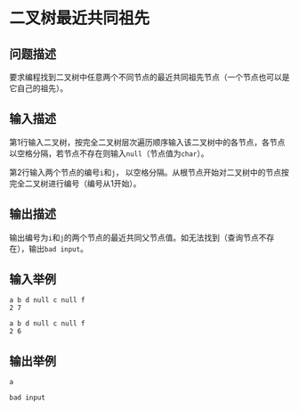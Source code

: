 # 二叉树最近共同祖先
## 问题描述
要求编程找到二叉树中任意两个不同节点的最近共同祖先节点（一个节点也可以是它自己的祖先）。

## 输入描述
第1行输入二叉树，按完全二叉树层次遍历顺序输入该二叉树中的各节点，各节点以空格分隔，若节点不存在则输入`null`（节点值为`char`）。

第2行输入两个节点的编号`i`和`j`， 以空格分隔。从根节点开始对二叉树中的节点按完全二叉树进行编号（编号从1开始）。

## 输出描述
输出编号为`i`和`j`的两个节点的最近共同父节点值。如无法找到（查询节点不存在），输出`bad input`。

## 输入举例
```
a b d null c null f
2 7
```
```
a b d null c null f
2 6
```
## 输出举例
```
a
```
```
bad input
```